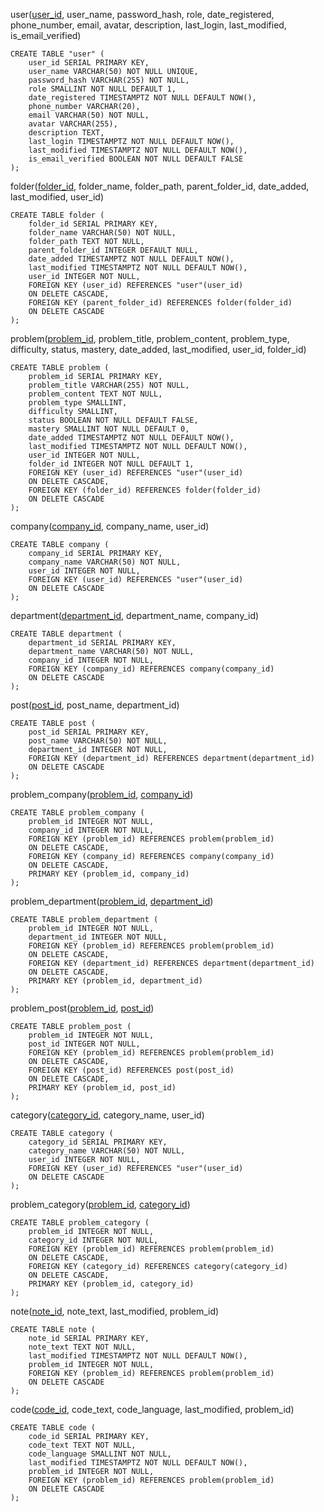 user(<u>user_id</u>, user_name, password_hash, role, date_registered, phone_number, email, avatar, description, last_login, last_modified, is_email_verified)
```PgSQL
CREATE TABLE "user" (
    user_id SERIAL PRIMARY KEY,
    user_name VARCHAR(50) NOT NULL UNIQUE,
    password_hash VARCHAR(255) NOT NULL,
    role SMALLINT NOT NULL DEFAULT 1,
    date_registered TIMESTAMPTZ NOT NULL DEFAULT NOW(),
    phone_number VARCHAR(20),
    email VARCHAR(50) NOT NULL,
    avatar VARCHAR(255),
    description TEXT,
    last_login TIMESTAMPTZ NOT NULL DEFAULT NOW(),
    last_modified TIMESTAMPTZ NOT NULL DEFAULT NOW(),
    is_email_verified BOOLEAN NOT NULL DEFAULT FALSE
);
```

folder(<u>folder_id</u>, folder_name, folder_path, parent_folder_id, date_added, last_modified, user_id)
```PgSQL
CREATE TABLE folder (
    folder_id SERIAL PRIMARY KEY,
    folder_name VARCHAR(50) NOT NULL,
    folder_path TEXT NOT NULL,
    parent_folder_id INTEGER DEFAULT NULL,
    date_added TIMESTAMPTZ NOT NULL DEFAULT NOW(),
    last_modified TIMESTAMPTZ NOT NULL DEFAULT NOW(),
    user_id INTEGER NOT NULL,
    FOREIGN KEY (user_id) REFERENCES "user"(user_id)
    ON DELETE CASCADE,
    FOREIGN KEY (parent_folder_id) REFERENCES folder(folder_id)
    ON DELETE CASCADE
);
```

problem(<u>problem_id</u>, problem_title, problem_content, problem_type, difficulty, status, mastery, date_added, last_modified, user_id, folder_id)
```PgSQL
CREATE TABLE problem (
    problem_id SERIAL PRIMARY KEY,
    problem_title VARCHAR(255) NOT NULL,
    problem_content TEXT NOT NULL,
    problem_type SMALLINT,
    difficulty SMALLINT,
    status BOOLEAN NOT NULL DEFAULT FALSE,
    mastery SMALLINT NOT NULL DEFAULT 0,
    date_added TIMESTAMPTZ NOT NULL DEFAULT NOW(),
    last_modified TIMESTAMPTZ NOT NULL DEFAULT NOW(),
    user_id INTEGER NOT NULL,
    folder_id INTEGER NOT NULL DEFAULT 1,
    FOREIGN KEY (user_id) REFERENCES "user"(user_id)
    ON DELETE CASCADE,
    FOREIGN KEY (folder_id) REFERENCES folder(folder_id)
    ON DELETE CASCADE
);
```


company(<u>company_id</u>, company_name, user_id)
```PgSQL
CREATE TABLE company (
    company_id SERIAL PRIMARY KEY,
    company_name VARCHAR(50) NOT NULL,
    user_id INTEGER NOT NULL,
    FOREIGN KEY (user_id) REFERENCES "user"(user_id)
    ON DELETE CASCADE
);
```


department(<u>department_id</u>, department_name, company_id)
```PgSQL
CREATE TABLE department (
    department_id SERIAL PRIMARY KEY,
    department_name VARCHAR(50) NOT NULL,
    company_id INTEGER NOT NULL,
    FOREIGN KEY (company_id) REFERENCES company(company_id)
    ON DELETE CASCADE
);
```

post(<u>post_id</u>, post_name, department_id)
```PgSQL
CREATE TABLE post (
    post_id SERIAL PRIMARY KEY,
    post_name VARCHAR(50) NOT NULL,
    department_id INTEGER NOT NULL,
    FOREIGN KEY (department_id) REFERENCES department(department_id)
    ON DELETE CASCADE
);
```

problem_company(<u>problem_id</u>, <u>company_id</u>)
```PgSQL
CREATE TABLE problem_company (
    problem_id INTEGER NOT NULL,
    company_id INTEGER NOT NULL,
    FOREIGN KEY (problem_id) REFERENCES problem(problem_id) 
    ON DELETE CASCADE,
    FOREIGN KEY (company_id) REFERENCES company(company_id) 
    ON DELETE CASCADE,
    PRIMARY KEY (problem_id, company_id)
);
```

problem_department(<u>problem_id</u>, <u>department_id</u>)
```PgSQL
CREATE TABLE problem_department (
    problem_id INTEGER NOT NULL,
    department_id INTEGER NOT NULL,
    FOREIGN KEY (problem_id) REFERENCES problem(problem_id)
    ON DELETE CASCADE,
    FOREIGN KEY (department_id) REFERENCES department(department_id)
    ON DELETE CASCADE,
    PRIMARY KEY (problem_id, department_id)
);
```

problem_post(<u>problem_id</u>, <u>post_id</u>)
```PgSQL
CREATE TABLE problem_post (
    problem_id INTEGER NOT NULL,
    post_id INTEGER NOT NULL,
    FOREIGN KEY (problem_id) REFERENCES problem(problem_id)
    ON DELETE CASCADE,
    FOREIGN KEY (post_id) REFERENCES post(post_id)
    ON DELETE CASCADE,
    PRIMARY KEY (problem_id, post_id)
);
```

category(<u>category_id</u>, category_name, user_id)
```PgSQL
CREATE TABLE category (
    category_id SERIAL PRIMARY KEY,
    category_name VARCHAR(50) NOT NULL,
    user_id INTEGER NOT NULL,
    FOREIGN KEY (user_id) REFERENCES "user"(user_id)
    ON DELETE CASCADE
);
```

problem_category(<u>problem_id</u>, <u>category_id</u>)
```PgSQL
CREATE TABLE problem_category (
    problem_id INTEGER NOT NULL,
    category_id INTEGER NOT NULL,
    FOREIGN KEY (problem_id) REFERENCES problem(problem_id)
    ON DELETE CASCADE,
    FOREIGN KEY (category_id) REFERENCES category(category_id)
    ON DELETE CASCADE,
    PRIMARY KEY (problem_id, category_id)
);
```


note(<u>note_id</u>, note_text, last_modified, problem_id)
```PgSQL
CREATE TABLE note (
    note_id SERIAL PRIMARY KEY,
    note_text TEXT NOT NULL,
    last_modified TIMESTAMPTZ NOT NULL DEFAULT NOW(),
    problem_id INTEGER NOT NULL,
    FOREIGN KEY (problem_id) REFERENCES problem(problem_id)
    ON DELETE CASCADE
);
```

code(<u>code_id</u>, code_text, code_language, last_modified, problem_id)
```PgSQL
CREATE TABLE code (
    code_id SERIAL PRIMARY KEY,
    code_text TEXT NOT NULL,
    code_language SMALLINT NOT NULL,
    last_modified TIMESTAMPTZ NOT NULL DEFAULT NOW(),
    problem_id INTEGER NOT NULL,
    FOREIGN KEY (problem_id) REFERENCES problem(problem_id)
    ON DELETE CASCADE
);
```